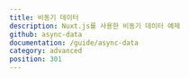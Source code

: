 ```yaml
---
title: 비동기 데이터
description: Nuxt.js를 사용한 비동기 데이터 예제
github: async-data
documentation: /guide/async-data
category: advanced
position: 301
---
```

